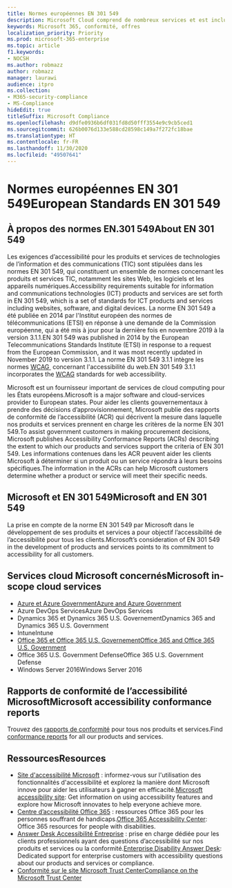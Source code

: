 ```yaml
---
title: Normes européennes EN 301 549
description: Microsoft Cloud comprend de nombreux services et est inclus dans de nombreux rapports de conformité individuels.
keywords: Microsoft 365, conformité, offres
localization_priority: Priority
ms.prod: microsoft-365-enterprise
ms.topic: article
f1.keywords:
- NOCSH
ms.author: robmazz
author: robmazz
manager: laurawi
audience: itpro
ms.collection:
- M365-security-compliance
- MS-Compliance
hideEdit: true
titleSuffix: Microsoft Compliance
ms.openlocfilehash: d9dfe0936b6df031fd8d50fff3554e9c9cb5ced1
ms.sourcegitcommit: 626b0076d133e588cd28598c149a7f272fc18bae
ms.translationtype: HT
ms.contentlocale: fr-FR
ms.lasthandoff: 11/30/2020
ms.locfileid: "49507641"
---
```

# <a name="european-standards-en-301-549"></a><span data-ttu-id="8e2c6-104">Normes européennes EN 301 549</span><span class="sxs-lookup"><span data-stu-id="8e2c6-104">European Standards EN 301 549</span></span>

## <a name="about-en-301-549"></a><span data-ttu-id="8e2c6-105">À propos des normes EN.301 549</span><span class="sxs-lookup"><span data-stu-id="8e2c6-105">About EN 301 549</span></span>

<span data-ttu-id="8e2c6-106">Les exigences d’accessibilité pour les produits et services de technologies de l’information et des communications (TIC) sont stipulées dans les normes EN 301 549, qui constituent un ensemble de normes concernant les produits et services TIC, notamment les sites Web, les logiciels et les appareils numériques.</span><span class="sxs-lookup"><span data-stu-id="8e2c6-106">Accessibility requirements suitable for information and communications technologies (ICT) products and services are set forth in EN 301 549, which is a set of standards for ICT products and services including websites, software, and digital devices.</span></span> <span data-ttu-id="8e2c6-107">La norme EN 301 549 a été publiée en 2014 par l'Institut européen des normes de télécommunications (ETSI) en réponse à une demande de la Commission européenne, qui a été mis à jour pour la dernière fois en novembre 2019 à la version 3.1.1.</span><span class="sxs-lookup"><span data-stu-id="8e2c6-107">EN 301 549 was published in 2014 by the European Telecommunications Standards Institute (ETSI) in response to a request from the European Commission, and it was most recently updated in November 2019 to version 3.1.1.</span></span> <span data-ttu-id="8e2c6-108">La norme EN 301 549 3.1.1 intègre les normes [WCAG ](offering-WCAG-2-1.md) concernant l'accessibilité du web.</span><span class="sxs-lookup"><span data-stu-id="8e2c6-108">EN 301 549 3.1.1 incorporates the [WCAG](offering-WCAG-2-1.md) standards for web accessibility.</span></span>

<span data-ttu-id="8e2c6-109">Microsoft est un fournisseur important de services de cloud computing pour les États européens.</span><span class="sxs-lookup"><span data-stu-id="8e2c6-109">Microsoft is a major software and cloud-services provider to European states.</span></span> <span data-ttu-id="8e2c6-110">Pour aider les clients gouvernementaux à prendre des décisions d’approvisionnement, Microsoft publie des rapports de conformité de l’accessibilité (ACR) qui décrivent la mesure dans laquelle nos produits et services prennent en charge les critères de la norme EN 301 549.</span><span class="sxs-lookup"><span data-stu-id="8e2c6-110">To assist government customers in making procurement decisions, Microsoft publishes Accessibility Conformance Reports (ACRs) describing the extent to which our products and services support the criteria of EN 301 549.</span></span> <span data-ttu-id="8e2c6-111">Les informations contenues dans les ACR peuvent aider les clients Microsoft à déterminer si un produit ou un service répondra à leurs besoins spécifiques.</span><span class="sxs-lookup"><span data-stu-id="8e2c6-111">The information in the ACRs can help Microsoft customers determine whether a product or service will meet their specific needs.</span></span>

## <a name="microsoft-and-en-301-549"></a><span data-ttu-id="8e2c6-112">Microsoft et EN 301 549</span><span class="sxs-lookup"><span data-stu-id="8e2c6-112">Microsoft and EN 301 549</span></span>

<span data-ttu-id="8e2c6-113">La prise en compte de la norme EN 301 549 par Microsoft dans le développement de ses produits et services a pour objectif l’accessibilité de l’accessibilité pour tous les clients.</span><span class="sxs-lookup"><span data-stu-id="8e2c6-113">Microsoft’s consideration of EN 301 549 in the development of products and services points to its commitment to accessibility for all customers.</span></span>

## <a name="microsoft-in-scope-cloud-services"></a><span data-ttu-id="8e2c6-114">Services cloud Microsoft concernés</span><span class="sxs-lookup"><span data-stu-id="8e2c6-114">Microsoft in-scope cloud services</span></span>

- [<span data-ttu-id="8e2c6-115">Azure et Azure Government</span><span class="sxs-lookup"><span data-stu-id="8e2c6-115">Azure and Azure Government</span></span>](https://go.microsoft.com/fwlink/p/?linkid=2051569)
- <span data-ttu-id="8e2c6-116">Azure DevOps Services</span><span class="sxs-lookup"><span data-stu-id="8e2c6-116">Azure DevOps Services</span></span>
- <span data-ttu-id="8e2c6-117">Dynamics 365 et Dynamics 365 U.S. Governement</span><span class="sxs-lookup"><span data-stu-id="8e2c6-117">Dynamics 365 and Dynamics 365 U.S. Government</span></span>
- <span data-ttu-id="8e2c6-118">Intune</span><span class="sxs-lookup"><span data-stu-id="8e2c6-118">Intune</span></span>
- [<span data-ttu-id="8e2c6-119">Office 365 et Office 365 U.S. Governement</span><span class="sxs-lookup"><span data-stu-id="8e2c6-119">Office 365 and Office 365 U.S. Government</span></span>](https://go.microsoft.com/fwlink/p/?LinkID=2077751)
- <span data-ttu-id="8e2c6-120">Office 365 U.S. Government Defense</span><span class="sxs-lookup"><span data-stu-id="8e2c6-120">Office 365 U.S. Government Defense</span></span>
- <span data-ttu-id="8e2c6-121">Windows Server 2016</span><span class="sxs-lookup"><span data-stu-id="8e2c6-121">Windows Server 2016</span></span>

## <a name="microsoft-accessibility-conformance-reports"></a><span data-ttu-id="8e2c6-122">Rapports de conformité de l’accessibilité Microsoft</span><span class="sxs-lookup"><span data-stu-id="8e2c6-122">Microsoft accessibility conformance reports</span></span>

<span data-ttu-id="8e2c6-123">Trouvez des [rapports de conformité](https://cloudblogs.microsoft.com/industry-blog/government/2018/09/11/accessibility-conformance-reports/) pour tous nos produits et services.</span><span class="sxs-lookup"><span data-stu-id="8e2c6-123">Find [conformance reports](https://cloudblogs.microsoft.com/industry-blog/government/2018/09/11/accessibility-conformance-reports/) for all our products and services.</span></span>

## <a name="resources"></a><span data-ttu-id="8e2c6-124">Ressources</span><span class="sxs-lookup"><span data-stu-id="8e2c6-124">Resources</span></span>

- <span data-ttu-id="8e2c6-125">[Site d'accessibilité Microsoft](https://www.microsoft.com/accessibility) : informez-vous sur l'utilisation des fonctionnalités d'accessibilité et explorez la manière dont Microsoft innove pour aider les utilisateurs à gagner en efficacité.</span><span class="sxs-lookup"><span data-stu-id="8e2c6-125">[Microsoft accessibility site](https://www.microsoft.com/accessibility): Get information on using accessibility features and explore how Microsoft innovates to help everyone achieve more.</span></span>
- <span data-ttu-id="8e2c6-126">[Centre d’accessibilité Office 365](https://go.microsoft.com/fwlink/p/?linkid=2051801) : ressources Office 365 pour les personnes souffrant de handicaps.</span><span class="sxs-lookup"><span data-stu-id="8e2c6-126">[Office 365 Accessibility Center](https://go.microsoft.com/fwlink/p/?linkid=2051801): Office 365 resources for people with disabilities.</span></span>
- <span data-ttu-id="8e2c6-127">[Answer Desk Accessibilité Entreprise](https://go.microsoft.com/fwlink/p/?linkid=2050890) : prise en charge dédiée pour les clients professionnels ayant des questions d’accessibilité sur nos produits et services ou la conformité.</span><span class="sxs-lookup"><span data-stu-id="8e2c6-127">[Enterprise Disability Answer Desk](https://go.microsoft.com/fwlink/p/?linkid=2050890): Dedicated support for enterprise customers with accessibility questions about our products and services or compliance.</span></span>
- [<span data-ttu-id="8e2c6-128">Conformité sur le site Microsoft Trust Center</span><span class="sxs-lookup"><span data-stu-id="8e2c6-128">Compliance on the Microsoft Trust Center</span></span>](https://www.microsoft.com/trust-center/compliance/compliance-overview)
